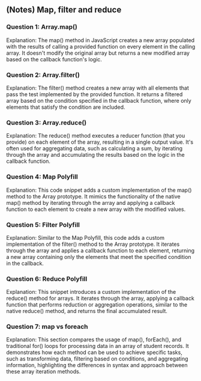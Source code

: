 ## (Notes) Map, filter and reduce

### Question 1: Array.map()

Explanation: The map() method in JavaScript creates a new array populated with the results of calling a provided function on every element in the calling array. It doesn't modify the original array but returns a new modified array based on the callback function's logic.

### Question 2: Array.filter()

Explanation: The filter() method creates a new array with all elements that pass the test implemented by the provided function. It returns a filtered array based on the condition specified in the callback function, where only elements that satisfy the condition are included.

### Question 3: Array.reduce()

Explanation: The reduce() method executes a reducer function (that you provide) on each element of the array, resulting in a single output value. It's often used for aggregating data, such as calculating a sum, by iterating through the array and accumulating the results based on the logic in the callback function.

### Question 4: Map Polyfill

Explanation: This code snippet adds a custom implementation of the map() method to the Array prototype. It mimics the functionality of the native map() method by iterating through the array and applying a callback function to each element to create a new array with the modified values.

### Question 5: Filter Polyfill

Explanation: Similar to the Map Polyfill, this code adds a custom implementation of the filter() method to the Array prototype. It iterates through the array and applies a callback function to each element, returning a new array containing only the elements that meet the specified condition in the callback.

### Question 6: Reduce Polyfill

Explanation: This snippet introduces a custom implementation of the reduce() method for arrays. It iterates through the array, applying a callback function that performs reduction or aggregation operations, similar to the native reduce() method, and returns the final accumulated result.

### Question 7: map vs foreach

Explanation: This section compares the usage of map(), forEach(), and traditional for() loops for processing data in an array of student records. It demonstrates how each method can be used to achieve specific tasks, such as transforming data, filtering based on conditions, and aggregating information, highlighting the differences in syntax and approach between these array iteration methods.
